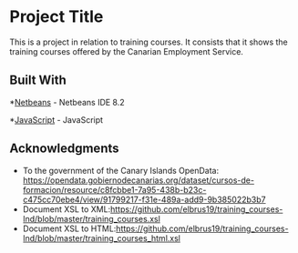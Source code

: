 # Project Title

This is a project in relation to training courses. It consists that it shows the training courses offered
by the Canarian Employment Service.

## Built With

*[Netbeans](https://netbeans.org/) - Netbeans IDE 8.2

*[JavaScript](https://netbeans.org/) - JavaScript

## Acknowledgments

* To the government of the Canary Islands OpenData: https://opendata.gobiernodecanarias.org/dataset/cursos-de-formacion/resource/c8fcbbe1-7a95-438b-b23c-c475cc70ebe4/view/91799217-f31e-489a-add9-9b385022b3b7
* Document XSL to XML:https://github.com/elbrus19/training_courses-lnd/blob/master/training_courses.xsl
* Document XSL to HTML:https://github.com/elbrus19/training_courses-lnd/blob/master/training_courses_html.xsl
